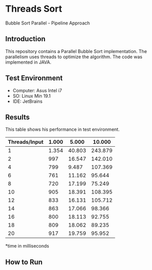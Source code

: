 # Threads Sort
Bubble Sort Parallel - Pipeline Approach


## Introduction
This repository contains a Parallel Bubble Sort implementation. The parallelism uses threads to optimize the algorithm. The code was implemented in JAVA.

## Test Environment
- Computer: Asus Intel i7  
- SO: Linux Min 19.1  
- IDE: JetBrains  

## Results

This table shows his performance in test environment.

| Threads/Input | 1.000 | 5.000  | 10.000  |
|---------------|-------|--------|---------|
| 1             | 1.354 | 40.803 | 243.879 |
| 2             | 997   | 16.547 | 142.010 |
| 4             | 799   | 9.487  | 107.369 |
| 6             | 761   | 11.162 | 95.644  |
| 8             | 720   | 17.199 | 75.249  |
| 10            | 905   | 18.391 | 108.395 |
| 12            | 833   | 16.131 | 105.712 |
| 14            | 863   | 17.066 | 98.366  |
| 16            | 800   | 18.113 | 92.755  |
| 18            | 809   | 18.062 | 89.235  |
| 20            | 917   | 19.759 | 95.952  |

*time in milliseconds


## How to Run
